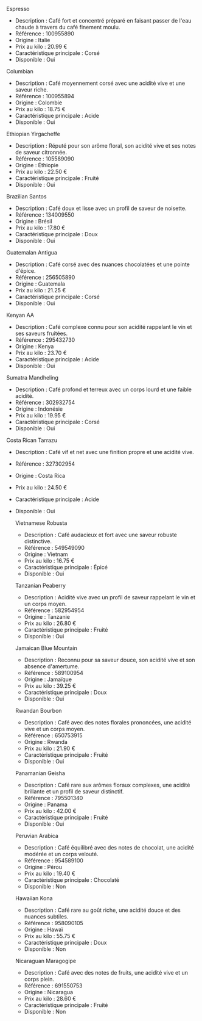 Espresso
- Description : Café fort et concentré préparé en faisant passer de l'eau chaude à travers du café finement moulu.
- Référence : 100955890
- Origine : Italie
- Prix au kilo : 20.99 €
- Caractéristique principale : Corsé
- Disponible : Oui

Columbian
- Description : Café moyennement corsé avec une acidité vive et une saveur riche.
- Référence : 100955894
- Origine : Colombie
- Prix au kilo : 18.75 €
- Caractéristique principale : Acide
- Disponible : Oui

Ethiopian Yirgacheffe
- Description : Réputé pour son arôme floral, son acidité vive et ses notes de saveur citronnée.
- Référence : 105589090
- Origine : Éthiopie
- Prix au kilo : 22.50 €
- Caractéristique principale : Fruité
- Disponible : Oui

Brazilian Santos
- Description : Café doux et lisse avec un profil de saveur de noisette.
- Référence : 134009550
- Origine : Brésil
- Prix au kilo : 17.80 €
- Caractéristique principale : Doux
- Disponible : Oui

Guatemalan Antigua
- Description : Café corsé avec des nuances chocolatées et une pointe d'épice.
- Référence : 256505890
- Origine : Guatemala
- Prix au kilo : 21.25 €
- Caractéristique principale : Corsé
- Disponible : Oui

Kenyan AA
- Description : Café complexe connu pour son acidité rappelant le vin et ses saveurs fruitées.
- Référence : 295432730
- Origine : Kenya
- Prix au kilo : 23.70 €
- Caractéristique principale : Acide
- Disponible : Oui

Sumatra Mandheling
- Description : Café profond et terreux avec un corps lourd et une faible acidité.
- Référence : 302932754
- Origine : Indonésie
- Prix au kilo : 19.95 €
- Caractéristique principale : Corsé
- Disponible : Oui

Costa Rican Tarrazu
- Description : Café vif et net avec une finition propre et une acidité vive.
- Référence : 327302954
- Origine : Costa Rica
- Prix au kilo : 24.50 €
- Caractéristique principale : Acide
- Disponible : Oui

    Vietnamese Robusta
    - Description : Café audacieux et fort avec une saveur robuste distinctive.
    - Référence : 549549090
    - Origine : Vietnam
    - Prix au kilo : 16.75 €
    - Caractéristique principale : Épicé
    - Disponible : Oui

    Tanzanian Peaberry
    - Description : Acidité vive avec un profil de saveur rappelant le vin et un corps moyen.
    - Référence : 582954954
    - Origine : Tanzanie
    - Prix au kilo : 26.80 €
    - Caractéristique principale : Fruité
    - Disponible : Oui

    Jamaican Blue Mountain
    - Description : Reconnu pour sa saveur douce, son acidité vive et son absence d'amertume.
    - Référence : 589100954
    - Origine : Jamaïque
    - Prix au kilo : 39.25 €
    - Caractéristique principale : Doux
    - Disponible : Oui

    Rwandan Bourbon
    - Description : Café avec des notes florales prononcées, une acidité vive et un corps moyen.
    - Référence : 650753915
    - Origine : Rwanda
    - Prix au kilo : 21.90 €
    - Caractéristique principale : Fruité
    - Disponible : Oui

    Panamanian Geisha
    - Description : Café rare aux arômes floraux complexes, une acidité brillante et un profil de saveur distinctif.
    - Référence : 795501340
    - Origine : Panama
    - Prix au kilo : 42.00 €
    - Caractéristique principale : Fruité
    - Disponible : Oui

    Peruvian Arabica
    - Description : Café équilibré avec des notes de chocolat, une acidité modérée et un corps velouté.
    - Référence : 954589100
    - Origine : Pérou
    - Prix au kilo : 19.40 €
    - Caractéristique principale : Chocolaté
    - Disponible : Non

    Hawaiian Kona
    - Description : Café rare au goût riche, une acidité douce et des nuances subtiles.
    - Référence : 958090105
    - Origine : Hawaï
    - Prix au kilo : 55.75 €
    - Caractéristique principale : Doux
    - Disponible : Non

    Nicaraguan Maragogipe
    - Description : Café avec des notes de fruits, une acidité vive et un corps plein.
    - Référence : 691550753
    - Origine : Nicaragua
    - Prix au kilo : 28.60 €
    - Caractéristique principale : Fruité
    - Disponible : Non
